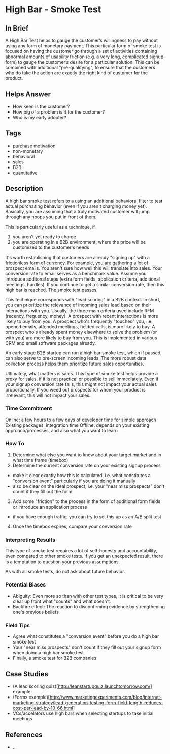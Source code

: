 # High Bar - Smoke Test

## In Brief

A High Bar Test helps to gauge the customer’s willingness to pay without using any form of monetary payment. This particular form of smoke test is focused on having the customer go through a set of activities containing abnormal amounts of usability friction (e.g. a very long, complicated signup form) to gauge the customer’s desire for a particular solution. This can be combined with additional "pre-qualifying", to ensure that the customers who do take the action are exactly the right kind of customer for the product.

## Helps Answer
 * How keen is the customer? 
 * How big of a problem is it for the customer? 
 * Who is my early adopter?

## Tags
 * purchase motivation
 * non-monetary
 * behavioral
 * sales 
 * B2B
 * quantitative

## Description

A high bar smoke test refers to a using an additional behavioral filter to test actual purchasing behavior (even if you aren't charging money yet). Basically, you are assuming that a truly motivated customer will jump through any hoops you put in front of them. 

This is particularly useful as a technique, if 
 1. you aren't yet ready to charge
 2. you are operating in a B2B environment, where the price will be customized to the customer's needs

It's worth establishing that customers are already "signing up" with a frictionless form of currency. For example, you are gathering a lot of prospect emails. You aren't sure how well this will translate into sales. Your conversion rate to email serves as a benchmark value. Assume you introduce additonal steps (extra form fields, application criteria, additional meetings, hurdles). If you continue to get a similar conversion rate, then this high bar is reached. The smoke test passes. 

This technique corresponds with "lead scoring" in a B2B context. In short, you can prioritize the relevance of incoming sales lead based on their interactions with you. Usually, the three main criteria used include RFM (recency, frequency, money). A prospect with recent interactions is more likely to buy from you. A prospect who's frequently "touched" you, i.e. opened emails, attended meetings, fielded calls, is more likely to buy. A prospect who's already spent money elsewhere to solve the problem (or with you) are more likely to buy from you. This is implemented in various CRM and email software packages already. 

An early stage B2B startup can run a high bar smoke test, which if passed, can also serve to pre-screen incoming leads. The more robust data collection process helps them prioritize future sales opportunities. 

Ultimately, what matters is sales. This type of smoke test helps provide a proxy for sales, if it is not practical or possible to sell immediately. Even if your signup conversion rate falls, this might not impact your actual sales proportionally. If you weed out prospects for whom your product is irrelevant, this will not impact your sales. 

### Time Commitment

Online: a few hours to a few days of developer time for simple approach
Existing packages: integration time
Offline: depends on your existing approach/processes, and also what you want to learn

### How To

1. Determine what else you want to know about your target market and in what time frame (timebox)
2. Determine the current conversion rate on your existing signup process
  * make it clear exactly how this is calculated, i.e. what constitutes a "conversion event" particularly if you are doing it manually
  * also be clear on the ideal prospect, i.e. your "near miss prospects" don't count if they fill out the form
3. Add some "friction" to the process in the form of additional form fields or introduce an application process
  * if you have enough traffic, you can try to set this up as an A/B split test
4. Once the timebox expires, compare your conversion rate 

### Interpreting Results

This type of smoke test requires a lot of self-honesty and accountability, even compared to other smoke tests. If you get an unexpected result, there is a temptation to question your previous assumptions. 

As with all smoke tests, do not ask about future behavior.

### Potential Biases

* Abiguity: Even more so than with other test types, it is critical to be very clear up front what "counts" and what doesn't. 
* Backfire effect: The reaction to disconfirming evidence by strengthening one's previous beliefs

### Field Tips
 * Agree what constitutes a "conversion event" before you do a high bar smoke test
 * Your "near miss prospects" don't count if they fill out your signup form when doing a high bar smoke test
 * Finally, a smoke test for B2B companies

## Case Studies
 * (A lead scoring quiz)[http://leanstartupquiz.launchtomorrow.com/] example
 * (Forms example)[http://www.marketingexperiments.com/blog/internet-marketing-strategy/lead-generation-testing-form-field-length-reduces-cost-per-lead-by-10-66.html]
 * VCs/accelators use high bars when selecting startups to take initial meetings 
 
## References
 * ...